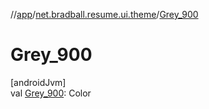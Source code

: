 //[app](../../index.md)/[net.bradball.resume.ui.theme](index.md)/[Grey_900](-grey_900.md)

# Grey_900

[androidJvm]\
val [Grey_900](-grey_900.md): Color
